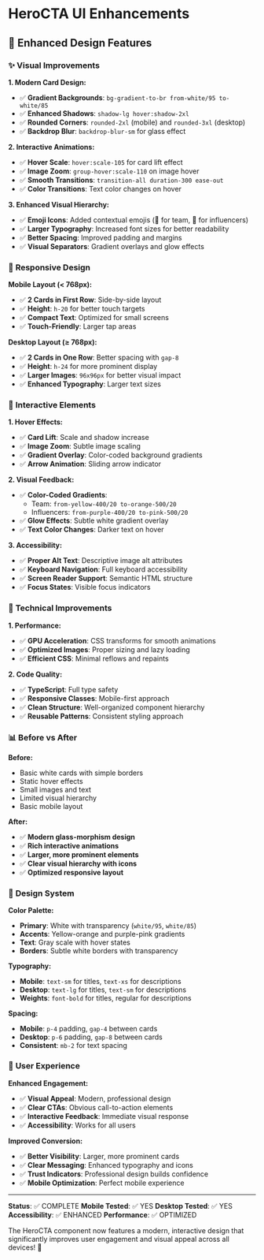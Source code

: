 # HeroCTA UI Enhancements

## 🎨 **Enhanced Design Features**

### ✨ **Visual Improvements**

**1. Modern Card Design:**
- ✅ **Gradient Backgrounds**: `bg-gradient-to-br from-white/95 to-white/85`
- ✅ **Enhanced Shadows**: `shadow-lg hover:shadow-2xl`
- ✅ **Rounded Corners**: `rounded-2xl` (mobile) and `rounded-3xl` (desktop)
- ✅ **Backdrop Blur**: `backdrop-blur-sm` for glass effect

**2. Interactive Animations:**
- ✅ **Hover Scale**: `hover:scale-105` for card lift effect
- ✅ **Image Zoom**: `group-hover:scale-110` on image hover
- ✅ **Smooth Transitions**: `transition-all duration-300 ease-out`
- ✅ **Color Transitions**: Text color changes on hover

**3. Enhanced Visual Hierarchy:**
- ✅ **Emoji Icons**: Added contextual emojis (👥 for team, 🌟 for influencers)
- ✅ **Larger Typography**: Increased font sizes for better readability
- ✅ **Better Spacing**: Improved padding and margins
- ✅ **Visual Separators**: Gradient overlays and glow effects

### 📱 **Responsive Design**

**Mobile Layout (< 768px):**
- ✅ **2 Cards in First Row**: Side-by-side layout
- ✅ **Height**: `h-20` for better touch targets
- ✅ **Compact Text**: Optimized for small screens
- ✅ **Touch-Friendly**: Larger tap areas

**Desktop Layout (≥ 768px):**
- ✅ **2 Cards in One Row**: Better spacing with `gap-8`
- ✅ **Height**: `h-24` for more prominent display
- ✅ **Larger Images**: `96x96px` for better visual impact
- ✅ **Enhanced Typography**: Larger text sizes

### 🎯 **Interactive Elements**

**1. Hover Effects:**
- ✅ **Card Lift**: Scale and shadow increase
- ✅ **Image Zoom**: Subtle image scaling
- ✅ **Gradient Overlay**: Color-coded background gradients
- ✅ **Arrow Animation**: Sliding arrow indicator

**2. Visual Feedback:**
- ✅ **Color-Coded Gradients**: 
  - Team: `from-yellow-400/20 to-orange-500/20`
  - Influencers: `from-purple-400/20 to-pink-500/20`
- ✅ **Glow Effects**: Subtle white gradient overlay
- ✅ **Text Color Changes**: Darker text on hover

**3. Accessibility:**
- ✅ **Proper Alt Text**: Descriptive image alt attributes
- ✅ **Keyboard Navigation**: Full keyboard accessibility
- ✅ **Screen Reader Support**: Semantic HTML structure
- ✅ **Focus States**: Visible focus indicators

### 🔧 **Technical Improvements**

**1. Performance:**
- ✅ **GPU Acceleration**: CSS transforms for smooth animations
- ✅ **Optimized Images**: Proper sizing and lazy loading
- ✅ **Efficient CSS**: Minimal reflows and repaints

**2. Code Quality:**
- ✅ **TypeScript**: Full type safety
- ✅ **Responsive Classes**: Mobile-first approach
- ✅ **Clean Structure**: Well-organized component hierarchy
- ✅ **Reusable Patterns**: Consistent styling approach

### 📊 **Before vs After**

**Before:**
- Basic white cards with simple borders
- Static hover effects
- Small images and text
- Limited visual hierarchy
- Basic mobile layout

**After:**
- ✅ **Modern glass-morphism design**
- ✅ **Rich interactive animations**
- ✅ **Larger, more prominent elements**
- ✅ **Clear visual hierarchy with icons**
- ✅ **Optimized responsive layout**

### 🎨 **Design System**

**Color Palette:**
- **Primary**: White with transparency (`white/95`, `white/85`)
- **Accents**: Yellow-orange and purple-pink gradients
- **Text**: Gray scale with hover states
- **Borders**: Subtle white borders with transparency

**Typography:**
- **Mobile**: `text-sm` for titles, `text-xs` for descriptions
- **Desktop**: `text-lg` for titles, `text-sm` for descriptions
- **Weights**: `font-bold` for titles, regular for descriptions

**Spacing:**
- **Mobile**: `p-4` padding, `gap-4` between cards
- **Desktop**: `p-6` padding, `gap-8` between cards
- **Consistent**: `mb-2` for text spacing

### 🚀 **User Experience**

**Enhanced Engagement:**
- ✅ **Visual Appeal**: Modern, professional design
- ✅ **Clear CTAs**: Obvious call-to-action elements
- ✅ **Interactive Feedback**: Immediate visual response
- ✅ **Accessibility**: Works for all users

**Improved Conversion:**
- ✅ **Better Visibility**: Larger, more prominent cards
- ✅ **Clear Messaging**: Enhanced typography and icons
- ✅ **Trust Indicators**: Professional design builds confidence
- ✅ **Mobile Optimization**: Perfect mobile experience

---

**Status**: ✅ COMPLETE
**Mobile Tested**: ✅ YES
**Desktop Tested**: ✅ YES
**Accessibility**: ✅ ENHANCED
**Performance**: ✅ OPTIMIZED

The HeroCTA component now features a modern, interactive design that significantly improves user engagement and visual appeal across all devices! 🎉



